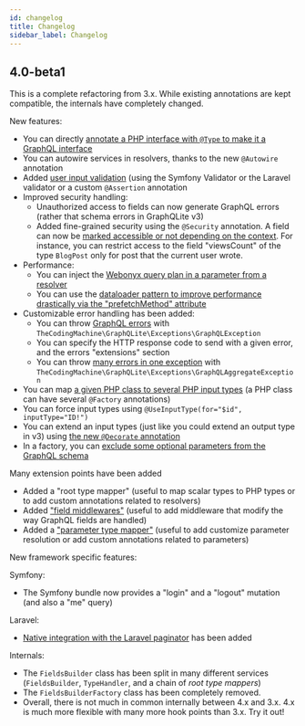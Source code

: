 ```yaml
---
id: changelog
title: Changelog
sidebar_label: Changelog
---
```


## 4.0-beta1

This is a complete refactoring from 3.x. While existing annotations are kept compatible, the internals have completely
changed.

New features:

- You can directly [annotate a PHP interface with `@Type` to make it a GraphQL interface](inheritance-interfaces.md#mapping-interfaces)
- You can autowire services in resolvers, thanks to the new `@Autowire` annotation
- Added [user input validation](validation.md) (using the Symfony Validator or the Laravel validator or a custom `@Assertion` annotation
- Improved security handling:
  - Unauthorized access to fields can now generate GraphQL errors (rather that schema errors in GraphQLite v3)
  - Added fine-grained security using the `@Security` annotation. A field can now be [marked accessible or not depending on the context](fine-grained-security.md).
    For instance, you can restrict access to the field "viewsCount" of the type `BlogPost` only for post that the current user wrote.
- Performance:
  - You can inject the [Webonyx query plan in a parameter from a resolver](query_plan.md)
  - You can use the [dataloader pattern to improve performance drastically via the "prefetchMethod" attribute](prefetch_method.md)
- Customizable error handling has been added:
  - You can throw [GraphQL errors](error_handling.md) with `TheCodingMachine\GraphQLite\Exceptions\GraphQLException`
  - You can specify the HTTP response code to send with a given error, and the errors "extensions" section 
  - You can throw [many errors in one exception](error_handling.md#many-errors-for-one-exception) with `TheCodingMachine\GraphQLite\Exceptions\GraphQLAggregateException` 
- You can map [a given PHP class to several PHP input types](input_types.md#declaring-several-input-types-for-the-same-php-class) (a PHP class can have several `@Factory` annotations)
- You can force input types using `@UseInputType(for="$id", inputType="ID!")`
- You can extend an input types (just like you could extend an output type in v3) using [the new `@Decorate` annotation](extend_input_type.md)
- In a factory, you can [exclude some optional parameters from the GraphQL schema](input_types#ignoring-some-parameters)


Many extension points have been added 

- Added a "root type mapper" (useful to map scalar types to PHP types or to add custom annotations related to resolvers)
- Added ["field middlewares"](field_middlewares.md) (useful to add middleware that modify the way GraphQL fields are handled)
- Added a ["parameter type mapper"](argument_resolving.md) (useful to add customize parameter resolution or add custom annotations related to parameters)

New framework specific features:

Symfony:

- The Symfony bundle now provides a "login" and a "logout" mutation (and also a "me" query)

Laravel:

- [Native integration with the Laravel paginator](laravel-package-advanced.md#support-for-pagination) has been added

Internals:

- The `FieldsBuilder` class has been split in many different services (`FieldsBuilder`, `TypeHandler`, and a 
  chain of *root type mappers*)
- The `FieldsBuilderFactory` class has been completely removed.
- Overall, there is not much in common internally between 4.x and 3.x. 4.x is much more flexible with many more hook points
  than 3.x. Try it out!
